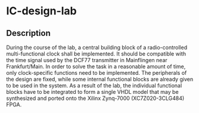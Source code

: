 # IC-design-lab

## Description

During the course of the lab, a central building block of a radio-controlled multi-functional clock
shall be implemented. It should be compatible with the time signal used by the DCF77 transmitter
in Mainflingen near Frankfurt/Main. In order to solve the task in a reasonable amount of time, only
clock-specific functions need to be implemented. The peripherals of the design are fixed, while some internal functional blocks are already given to be used in
the system.
As a result of the lab, the individual functional blocks have to be integrated to form a single VHDL
model that may be synthesized and ported onto the Xilinx Zynq-7000 (XC7Z020-3CLG484)
FPGA.
